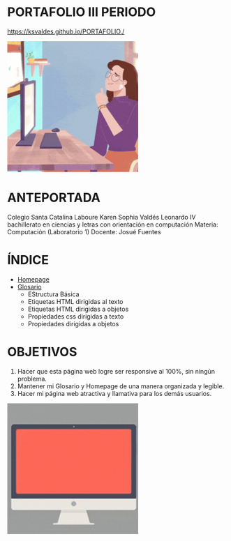 # PORTAFOLIO III PERIODO
https://ksvaldes.github.io/PORTAFOLIO./

<img  src="ejemplos/fondoIndex/etiquetas_basicas/22 .gif">

# ANTEPORTADA
Colegio Santa Catalina Laboure
Karen Sophia Valdés Leonardo
IV bachillerato en ciencias y letras con orientación en computación
Materia: Computación (Laboratorio 1)
Docente: Josué Fuentes

# ÍNDICE

<ul>
  <li><a href="index.html">Homepage</a></li>
  <li><a   class="botones_menu" href="glosario.html">Glosario</a>
    <ul>
      <li>EStructura Básica</li>
      <li>Etiquetas HTML dirigidas al texto</li>
      <li>Etiquetas HTML dirigidas a objetos</li>
      <li>Propiedades css dirigidas a texto</li>
      <li>Propiedades dirigidas a objetos</li>
    </ul>
  </li>
  

</ul>

# OBJETIVOS

<ol>
  <li>Hacer que esta página web logre ser responsive al 100%, sin ningún problema.</li>
  <li>Mantener mi Glosario y Homepage de una manera organizada y legible.</li>
  <li>Hacer mi página web atractiva y llamativa para los demás usuarios.</li>
</ol>

<img  src="ejemplos/fondoIndex/etiquetas_basicas/responsive.gif">




